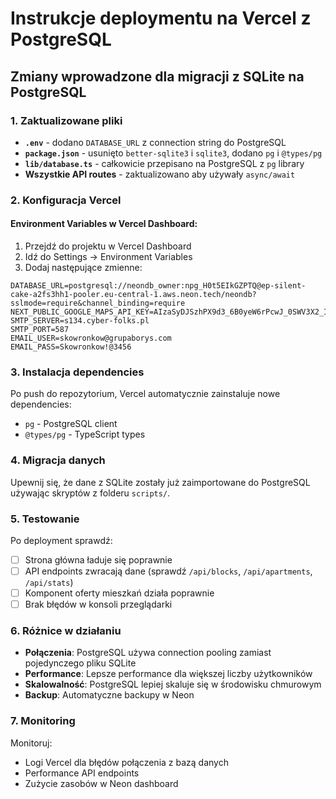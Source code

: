 # Instrukcje deploymentu na Vercel z PostgreSQL

## Zmiany wprowadzone dla migracji z SQLite na PostgreSQL

### 1. Zaktualizowane pliki

- **`.env`** - dodano `DATABASE_URL` z connection string do PostgreSQL
- **`package.json`** - usunięto `better-sqlite3` i `sqlite3`, dodano `pg` i `@types/pg`
- **`lib/database.ts`** - całkowicie przepisano na PostgreSQL z `pg` library
- **Wszystkie API routes** - zaktualizowano aby używały `async/await`

### 2. Konfiguracja Vercel

#### Environment Variables w Vercel Dashboard:

1. Przejdź do projektu w Vercel Dashboard
2. Idź do Settings → Environment Variables
3. Dodaj następujące zmienne:

```
DATABASE_URL=postgresql://neondb_owner:npg_H0t5EIkGZPTQ@ep-silent-cake-a2fs3hh1-pooler.eu-central-1.aws.neon.tech/neondb?sslmode=require&channel_binding=require
NEXT_PUBLIC_GOOGLE_MAPS_API_KEY=AIzaSyDJSzhPX9d3_6B0yeW6rPcwJ_0SWV3X2_I
SMTP_SERVER=s134.cyber-folks.pl
SMTP_PORT=587
EMAIL_USER=skowronkow@grupaborys.com
EMAIL_PASS=Skowronkow!@3456
```

### 3. Instalacja dependencies

Po push do repozytorium, Vercel automatycznie zainstaluje nowe dependencies:
- `pg` - PostgreSQL client
- `@types/pg` - TypeScript types

### 4. Migracja danych

Upewnij się, że dane z SQLite zostały już zaimportowane do PostgreSQL używając skryptów z folderu `scripts/`.

### 5. Testowanie

Po deployment sprawdź:
- [ ] Strona główna ładuje się poprawnie
- [ ] API endpoints zwracają dane (sprawdź `/api/blocks`, `/api/apartments`, `/api/stats`)
- [ ] Komponent oferty mieszkań działa poprawnie
- [ ] Brak błędów w konsoli przeglądarki

### 6. Różnice w działaniu

- **Połączenia**: PostgreSQL używa connection pooling zamiast pojedynczego pliku SQLite
- **Performance**: Lepsze performance dla większej liczby użytkowników
- **Skalowalność**: PostgreSQL lepiej skaluje się w środowisku chmurowym
- **Backup**: Automatyczne backupy w Neon

### 7. Monitoring

Monitoruj:
- Logi Vercel dla błędów połączenia z bazą danych
- Performance API endpoints
- Zużycie zasobów w Neon dashboard
